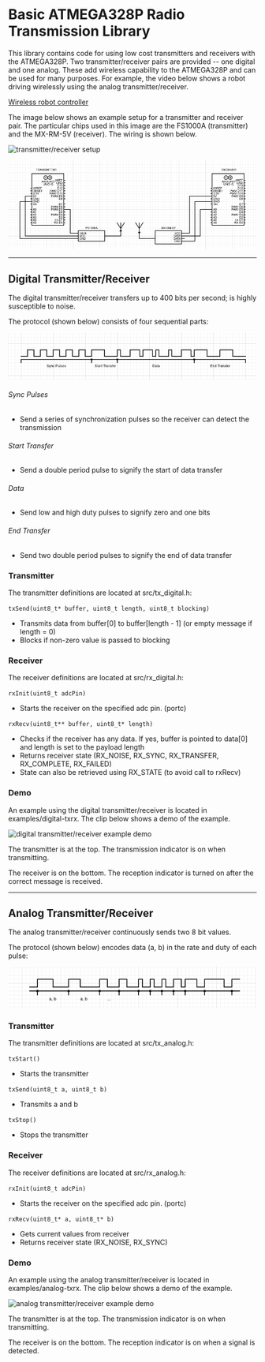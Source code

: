 # Basic ATMEGA328P Radio Transmission Library

This library contains code for using low cost transmitters and receivers with the ATMEGA328P. Two transmitter/receiver pairs are provided -- one digital and one analog. These add wireless capability to the ATMEGA328P and can be used for many purposes. For example, the video below shows a robot driving wirelessly using the analog transmitter/receiver.

[Wireless robot controller](https://youtu.be/JEVDt-vkEO8)

The image below shows an example setup for a transmitter and receiver pair. The particular chips used in this image are the FS1000A (transmitter) and the MX-RM-5V (receiver). The wiring is shown below.

![transmitter/receiver setup](img/setup.jpg)

![wiring diagram](img/wiring-diagram.png)

---

## Digital Transmitter/Receiver

The digital transmitter/receiver transfers up to 400 bits per second; is highly susceptible to noise.

The protocol (shown below) consists of four sequential parts:

![digital protocol](img/digital-protocol.png)

###### Sync Pulses
  - Send a series of synchronization pulses so the receiver can detect the transmission
###### Start Transfer
  - Send a double period pulse to signify the start of data transfer
###### Data
  - Send low and high duty pulses to signify zero and one bits
###### End Transfer
  - Send two double period pulses to signify the end of data transfer

### Transmitter

The transmitter definitions are located at src/tx_digital.h:

`txSend(uint8_t* buffer, uint8_t length, uint8_t blocking)`

- Transmits data from buffer[0] to buffer[length - 1] (or empty message if length = 0)
- Blocks if non-zero value is passed to blocking

### Receiver

The receiver definitions are located at src/rx_digital.h:

`rxInit(uint8_t adcPin)`

- Starts the receiver on the specified adc pin. (portc)

`rxRecv(uint8_t** buffer, uint8_t* length)`

- Checks if the receiver has any data. If yes, buffer is pointed to data[0] and length is set to the payload length
- Returns receiver state (RX_NOISE, RX_SYNC, RX_TRANSFER, RX_COMPLETE, RX_FAILED)
- State can also be retrieved using RX_STATE (to avoid call to rxRecv)

### Demo

An example using the digital transmitter/receiver is located in examples/digital-txrx. The clip below shows a demo of the example.

![digital transmitter/receiver example demo](img/digital_txrx.gif)

The transmitter is at the top. The transmission indicator is on when transmitting.

The receiver is on the bottom. The reception indicator is turned on after the correct message is received.

---

## Analog Transmitter/Receiver

The analog transmitter/receiver continuously sends two 8 bit values.

The protocol (shown below) encodes data (a, b) in the rate and duty of each pulse:

![analog protocol](img/analog-protocol.png)

### Transmitter

The transmitter definitions are located at src/tx_analog.h:

`txStart()`

- Starts the transmitter

`txSend(uint8_t a, uint8_t b)`

- Transmits a and b

`txStop()`

- Stops the transmitter

### Receiver

The receiver definitions are located at src/rx_analog.h:

`rxInit(uint8_t adcPin)`

- Starts the receiver on the specified adc pin. (portc)

`rxRecv(uint8_t* a, uint8_t* b)`

- Gets current values from receiver
- Returns receiver state (RX_NOISE, RX_SYNC)

### Demo

An example using the analog transmitter/receiver is located in examples/analog-txrx. The clip below shows a demo of the example.

![analog transmitter/receiver example demo](img/analog_txrx.gif)

The transmitter is at the top. The transmission indicator is on when transmitting.

The receiver is on the bottom. The reception indicator is on when a signal is detected.
